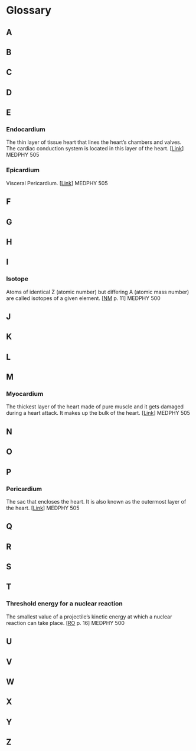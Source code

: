 # Glossary

## A
## B
## C
## D
## E
### Endocardium
The thin layer of tissue heart that lines the heart’s chambers and valves. The cardiac conduction system is located in this layer of the heart.
[<a href = https://florida.theorangegrove.org/og/file/2d684c74-16c7-54be-f3cf-1a380b19e4d1/1/bbtraining.zip/instructional_design/12Leads/05.htm>Link</a>] MEDPHY 505
### Epicardium
Visceral Pericardium.
[<a href = https://florida.theorangegrove.org/og/file/2d684c74-16c7-54be-f3cf-1a380b19e4d1/1/bbtraining.zip/instructional_design/12Leads/05.htm>Link</a>] MEDPHY 505
## F
## G
## H
## I
### Isotope
Atoms of identical Z (atomic number) but differing A (atomic mass number) are called isotopes of a given element. 
[<a href = https://www-pub.iaea.org/MTCD/Publications/PDF/Pub1617web-1294055.pdf>NM</a> p. 11] MEDPHY 500
## J
## K
## L
## M
### Myocardium
The thickest layer of the heart made of pure muscle and it gets damaged during a heart attack. It makes up the bulk of the heart.
[<a href = https://florida.theorangegrove.org/og/file/2d684c74-16c7-54be-f3cf-1a380b19e4d1/1/bbtraining.zip/instructional_design/12Leads/05.htm>Link</a>] MEDPHY 505
## N
## O
## P
### Pericardium
The sac that encloses the heart. It is also known as the outermost layer of the heart.
[<a href = https://florida.theorangegrove.org/og/file/2d684c74-16c7-54be-f3cf-1a380b19e4d1/1/bbtraining.zip/instructional_design/12Leads/05.htm>Link</a>] MEDPHY 505
## Q
## R
## S
## T
### Threshold energy for a nuclear reaction 
The smallest value of a projectile’s kinetic energy at which a nuclear reaction can take place. 
[<a href = https://www-pub.iaea.org/mtcd/publications/pdf/pub1196_web.pdf>RO</a> p. 16] MEDPHY 500
## U
## V
## W
## X
## Y
## Z
